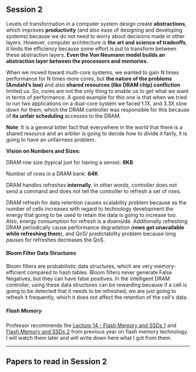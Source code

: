 ## Session 2
Levels of transformation in a computer system design create **abstractions**, which improves **productivity** (and also ease of designing and developing systems) because we do not need to worry about decisions made in other layers. However, computer architecture is **the art and science of tradeoffs**, it limits the efficiency because some effort is put to transform between these abstraction layers. **Even the Von Neumann model builds an abstraction layer between the processors and memories.**

When we moved toward multi-core systems, we wanted to gain N times performance for N times more cores, but **the nature of the problems (Amdahl’s law)** and also **shared resources (like DRAM chip) confliction** limited us. So, cores are not the only thing to enable us to get what we want in terms of performance. A good example for this one is that when we tried to run two applications on a dual-core system we faced 1.1X, and 3.3X slow down for them, which the DRAM controller was responsible for this because of **its unfair scheduling** accesses to the DRAM.

**Note**: It is a general bitter fact that everywhere in the world that there is a shared resource and an arbiter is going to decide how to divide it fairly, it is going to have an unfairness problem.

**Vision on Numbers and Sizes:**

DRAM row size (typical just for having a sense): **8KB**

Number of rows in a DRAM bank: **64K**

DRAM handles refreshes **internally**. In other words, controller does not send a command and does not tell the controller to refresh a set of rows.

DRAM refresh for data retention causes scalability problem because as the number of cells increases with regard to technology development the energy that going to be used to retain the data is going to increase too. Also, energy consumption for refresh is a downside. Additionally refreshing DRAM periodically cause performance degradation (**rows get unavailable while refreshing them**), and QoS/ predictability problem because long pauses for refreshes decreases the QoS.

#### Bloom Filter Data Structures
Bloom filters are probabilistic data structures, which are very memory-efficient compared to hash tables. Bloom filters never generate False Negatives, but they can have false positives. In the intelligent DRAM controller, using these data structures can be rewarding because if a cell is going to be detected that it needs to be refreshed, we are just going to refresh it frequently, which it does not affect the retention of the cell's data.

##### Flash Memory
Professor recommends the [Lecture 14 - Flash Memory and SSDs 1](https://www.youtube.com/watch?v=XbKOmOPjLtc) and [Flash Memory and SSDs 2](https://www.youtube.com/watch?v=-OPtz7Ne9og) from previous year on flash memory technology. I will watch them later and will write down here what I got from them.


***

## Papers to read in Session 2